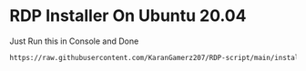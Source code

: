 # RDP Installer On Ubuntu 20.04

Just Run this in Console and Done
```bash
https://raw.githubusercontent.com/KaranGamerz207/RDP-script/main/install.sh
```
